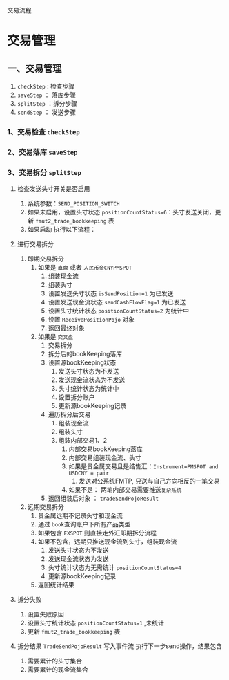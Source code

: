 交易流程

# 交易管理

## 一、交易管理



1. `checkStep` : 检查步骤
2. `saveStep` ： 落库步骤
3. `splitStep` ：拆分步骤
4. `sendStep` ： 发送步骤

### 1、交易检查 `checkStep`

### 2、交易落库 `saveStep`

### 3、交易拆分 `splitStep`

1. 检查发送头寸开关是否启用

   1. 系统参数：`SEND_POSITION_SWITCH`
   2. 如果未启用，设置头寸状态 `positionCountStatus=6`：头寸发送关闭，更新 `fmut2_trade_bookkeeping` 表
   3. 如果启动 执行以下流程：

2. 进行交易拆分

   1. 即期交易拆分
      1. 如果是 `直盘` 或者 `人民币金CNYPMSPOT`
         1. 组装现金流
         2. 组装头寸
         3. 设置发送头寸状态 `isSendPosition=1` 为已发送
         4. 设置发送现金流状态 `sendCashFlowFlag=1` 为已发送
         5. 设置头寸统计状态 `positionCountStatus=2` 为统计中
         6. 设置 `ReceivePositionPojo` 对象
         7. 返回最终对象
      2. 如果是 `交叉盘`
         1. 交易拆分
         2. 拆分后的bookKeeping落库
         3. 设置源bookKeeping状态
            1. 发送头寸状态为不发送
            2. 发送现金流状态为不发送
            3. 头寸统计状态为统计中
            4. 设置拆分账户
            5. 更新源bookKeeping记录
         4. 遍历拆分后交易
            1. 组装现金流
            2. 组装头寸
            3. 组装内部交易1、2
               1. 内部交易bookKeeping落库
               2. 内部交易组装现金流、头寸
               3. 如果是贵金属交易且是结售汇：`Instrument=PMSPOT and USDCNY = pair`
                  1. 发送对公系统FMTP, 只送与自己方向相反的一笔交易
               4. 如果不是： 两笔内部交易需要推送`复杂系统`
         5. 返回组装后对象 ： `tradeSendPojoResult`
   2. 远期交易拆分
      1. 贵金属远期不记录头寸和现金流
      2. 通过 `book`查询账户下所有产品类型
      3. 如果包含 `FXSPOT` 则直接走外汇即期拆分流程
      4. 如果不包含，远期只推送现金流到头寸，组装现金流
         1. 发送头寸状态为不发送
         2. 发送现金流状态为发送
         3. 头寸统计状态为无需统计 `positionCountStatus=4`
         4. 更新源bookKeeping记录
      5. 返回统计结果

3. 拆分失败

   1. 设置失败原因
   2. 设置头寸统计状态 `positionCountStatus=1` ,未统计
   3. 更新 `fmut2_trade_bookkeeping` 表

4. 拆分结果 `TradeSendPojoResult` 写入事件流 执行下一步send操作，结果包含

   1. 需要累计的头寸集合
   2. 需要累计的现金流集合

   

